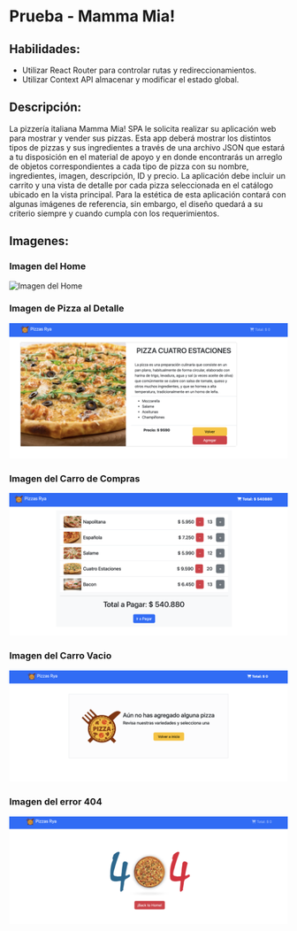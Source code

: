 # Prueba - Mamma Mia!

## Habilidades:
- Utilizar React Router para controlar rutas y redireccionamientos.
- Utilizar Context API almacenar y modificar el estado global.

## Descripción:
La pizzería italiana Mamma Mia! SPA le solicita realizar su aplicación web para mostrar y vender sus pizzas. Esta app deberá mostrar los distintos tipos de pizzas y sus ingredientes a través de una archivo JSON que estará a tu disposición en el material de apoyo y en donde encontrarás un arreglo de objetos correspondientes a cada tipo de pizza con su nombre, ingredientes, imagen, descripción, ID y precio.
La aplicación debe incluir un carrito y una vista de detalle por cada pizza seleccionada en el catálogo ubicado en la vista principal.
Para la estética de esta aplicación contará con algunas imágenes de referencia, sin embargo, el diseño quedará a su criterio siempre y cuando cumpla con los requerimientos.

## Imagenes:
### Imagen del Home
![Imagen del Home](src/assets/readme/inicio.png)
### Imagen de Pizza al Detalle
![Imagen de Pizza al detalle](src/assets/readme/InfoPizza.png)
### Imagen del Carro de Compras
![Imagen del Carro de Compras](src/assets/readme/vistaCarro.png)
### Imagen del Carro Vacio
![Imagen del Carro Vacio](src/assets/readme/carroVacio.png)
### Imagen del error 404
![Imagen del error 404](src/assets/readme/404.png)